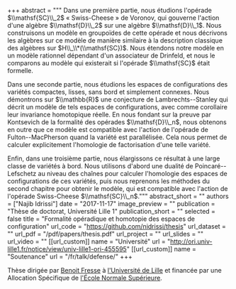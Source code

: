 +++
abstract = """
Dans une première partie, nous étudions l'opérade $\\mathsf{SC}\\_2$ « Swiss-Cheese » de Voronov, qui gouverne l'action d'une algèbre $\\mathsf{D}\\_2$ sur une algèbre $\\mathsf{D}\\_1$.
Nous construisons un modèle en groupoïdes de cette opérade et nous décrivons les algèbres sur ce modèle de manière similaire à la description classique des algèbres sur $H\\_\\*(\\mathsf{SC})$.
Nous étendons notre modèle en un modèle rationnel dépendant d'un associateur de Drinfeld, et nous le comparons au modèle qui existerait si l'opérade $\\mathsf{SC}$ était formelle.

Dans une seconde partie, nous étudions les espaces de configurations des variétés compactes, lisses, sans bord et simplement connexes.
Nous démontrons sur $\\mathbb{R}$ une conjecture de Lambrechts--Stanley qui décrit un modèle de tels espaces de configurations, avec comme corollaire leur invariance homotopique réelle.
En nous fondant sur la preuve par Kontsevich de la formalité des opérades $\\mathsf{D}\\_n$, nous obtenons en outre que ce modèle est compatible avec l'action de l'opérade de Fulton--MacPherson quand la variété est parallélisée.
Cela nous permet de calculer explicitement l'homologie de factorisation d'une telle variété.

Enfin, dans une troisième partie, nous élargissons ce résultat à une large classe de variétés à bord.
Nous utilisons d'abord une dualité de Poincaré--Lefschetz au niveau des chaînes pour calculer l'homologie des espaces de configurations de ces variétés, puis nous reprenons les méthodes du second chapitre pour obtenir le modèle, qui est compatible avec l'action de l'opérade Swiss-Cheese $\\mathsf{SC}\\_n$."""
abstract_short = ""
authors = ["Najib Idrissi"]
date = "2017-11-17"
image_preview = ""
publication = "Thèse de doctorat, Université Lille 1"
publication_short = ""
selected = false
title = "Formalité opéradique et homotopie des espaces de configuration"
url_code = "https://github.com/nidrissi/thesis"
url_dataset = ""
url_pdf = "/pdf/papers/thesis.pdf"
url_project = ""
url_slides = ""
url_video = ""
[[url_custom]]
name = "Université"
url = "http://ori.univ-lille1.fr/notice/view/univ-lille1-ori-455595"
[[url_custom]]
name = "Soutenance"
url = "/fr/talk/defense/"
+++

Thèse dirigée par [Benoit Fresse](https://math.univ-lille1.fr/~fresse) à [l'Université de Lille](https://www.univ-lille.fr) et financée par une Allocation Spécifique de [l'École Normale Supérieure](https://www.ens.fr).
